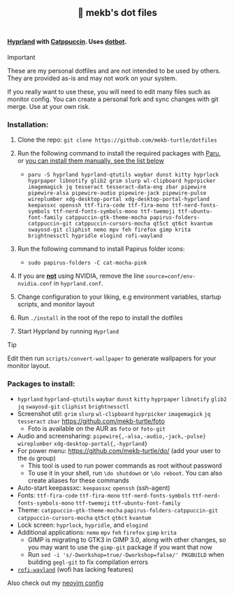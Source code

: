 <h2 align="center">
🚀 mekb's dot files<br/><br/>
</h2>

#### [Hyprland](https://hyprland.org/) with [Catppuccin](https://github.com/catppuccin). Uses [dotbot](https://github.com/anishathalye/dotbot).

> [!IMPORTANT]
> These are my personal dotfiles and are not intended to be used by others. They are provided as-is and may not work on your system.
> 
> If you really want to use these, you will need to edit many files such as monitor config. You can create a personal fork and sync changes with git merge. Use at your own risk.


### Installation:
1. Clone the repo: `git clone https://github.com/mekb-turtle/dotfiles`
2. Run the following command to install the required packages with [Paru](https://github.com/Morganamilo/paru), or [you can install them manually, see the list below](#packages-to-install)

    -     paru -S hyprland hyprland-qtutils waybar dunst kitty hyprlock hyprpaper libnotify glib2 grim slurp wl-clipboard hyprpicker imagemagick jq tesseract tesseract-data-eng zbar pipewire pipewire-alsa pipewire-audio pipewire-jack pipewire-pulse wireplumber xdg-desktop-portal xdg-desktop-portal-hyprland keepassxc openssh ttf-fira-code ttf-fira-mono ttf-nerd-fonts-symbols ttf-nerd-fonts-symbols-mono ttf-twemoji ttf-ubuntu-font-family catppuccin-gtk-theme-mocha papirus-folders-catppuccin-git catppuccin-cursors-mocha qt5ct qt6ct kvantum swayosd-git cliphist nemo mpv feh firefox gimp krita brightnessctl hypridle elogind rofi-wayland

3. Run the following command to install Papirus folder icons:

    -     sudo papirus-folders -C cat-mocha-pink

4. If you are **<ins>not</ins>** using NVIDIA, remove the line `source=conf/env-nvidia.conf` in `hyprland.conf`.
5. Change configuration to your liking, e.g environment variables, startup scripts, and monitor layout
6. Run `./install` in the root of the repo to install the dotfiles
8. Start Hyprland by running `Hyprland`

> [!TIP]
> Edit then run `scripts/convert-wallpaper` to generate wallpapers for your monitor layout.

### Packages to install:
- `hyprland` `hyprland-qtutils` `waybar` `dunst` `kitty` `hyprpaper` `libnotify` `glib2` `jq` `swayosd-git` `cliphist` `brightnessctl`
- Screenshot util: `grim` `slurp` `wl-clipboard` `hyprpicker` `imagemagick` `jq` `tesseract` `zbar` https://github.com/mekb-turtle/foto
  - Foto is available on the AUR as `foto` or `foto-git`
- Audio and screensharing: `pipewire{,-alsa,-audio,-jack,-pulse}` `wireplumber` `xdg-desktop-portal{,-hyprland}`
- For power menu: https://github.com/mekb-turtle/do/ (add your user to the `do` group)
  - This tool is used to run power commands as root without password
  - To use it in your shell, run `\do shutdown` or `\do reboot`. You can also create aliases for these commands
- Auto-start keepassxc: `keepassxc` `openssh` (ssh-agent)
- Fonts: `ttf-fira-code` `ttf-fira-mono` `ttf-nerd-fonts-symbols` `ttf-nerd-fonts-symbols-mono` `ttf-twemoji` `ttf-ubuntu-font-family`
- Theme: `catppuccin-gtk-theme-mocha` `papirus-folders-catppuccin-git` `catppuccin-cursors-mocha` `qt5ct` `qt6ct` `kvantum`
- Lock screen: `hyprlock`, `hypridle`, and `elogind`
- Additional applications: `nemo` `mpv` `feh` `firefox` `gimp` `krita`
  - GIMP is migrating to GTK3 in GIMP 3.0, along with other changes, so you may want to use the `gimp-git` package if you want that now
  - Run `sed -i 's/-Dworkshop=true/-Dworkshop=false/' PKGBUILD` when building `gegl-git` to fix compilation errors
- [`rofi-wayland`](https://github.com/lbonn/rofi) (wofi has lacking features)

Also check out my [neovim config](https://github.com/mekb-turtle/nvim)
